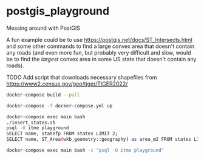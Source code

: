 # postgis_playground

Messing around with PostGIS

A fun example could be to use https://postgis.net/docs/ST_Intersects.html
and some other commands to find a large convex area that doesn't contain any roads
(and even more fun, but probably very difficult and slow, would be to find the
_largest_ convex area in some US state that doesn't contain any roads).

TODO Add script that downloads necessary shapefiles from https://www2.census.gov/geo/tiger/TIGER2022/

```bash
docker-compose build --pull
```

```bash
docker-compose -f docker-compose.yml up
```

```bash
docker-compose exec main bash
./insert_states.sh
psql -U itme playground
SELECT name, statefp FROM states LIMIT 2;
SELECT name, ST_Area(wkb_geometry::geography) as area_m2 FROM states LIMIT 3;
```

```bash
docker-compose exec main bash -c "psql -U itme playground"
```
